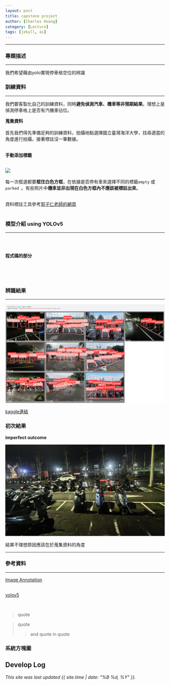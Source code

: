 ```yaml
---
layout: post
title: capstone project
author: [Charles Huang]
category: [Lecture]
tags: [jekyll, ai]
---
```


---

### 專題描述
---

我們希望藉由yolo實現停車格空位的辨識<br>

### 訓練資料
---
我們要客製化自己的訓練資料，同時**避免偵測汽車、機車等非預期結果**。理想上是偵測停車格上是否有汽機車佔位。<br>

**蒐集資料**<br><br>
首先我們得先準備足夠的訓練資料，拍攝地點選擇國立臺灣海洋大學，找尋適當的角度進行拍攝，接著標註沒一筆數據。<br><br>

**手動添加標籤**<br><br>

![](https://github.com/jz-huanng/AI-course/blob/gh-pages/images2/32.png?raw=true)

每一次框選都要**框住白色方框**，在依據是否停有車來選擇不同的標籤```empty``` 或 ```parked ```。有些照片中**機車並非出現在白色方框內不應該被標註出來**。<br><br>

資料標註工具參考[郭子仁老師的網頁](https://rkuo2000.github.io/AI-course/lecture/2022/10/13/Object-Detection-Exercises.html)<br><br>

### 模型介紹 using YOLOv5
---
<br><br>

**程式碼的部分**


<br><br><br>

### 辨識結果
---
![](https://github.com/jz-huanng/AI-course/blob/gh-pages/images/batch1_label.png?raw=true)
<br>

[kaggle連結](https://www.kaggle.com/ulysses1103/parked-detection)

### 初次結果

**imperfect outcome**

![](https://github.com/jz-huanng/AI-course/blob/gh-pages/images/bad_outcome.png?raw=true)

結果不理想原因應該在於蒐集資料的角度

---

### 參考資料
---

[Image Annotation](https://rkuo2000.github.io/AI-course/lecture/2022/10/13/Object-Detection-Exercises.html
)<br><br>

[yolov5](https://github.com/ultralytics/yolov5)

<br>

>quote

>quote
>>and quote in quote


### 系統方塊圖








## Develop Log


*This site was last updated {{ site.time | date: "%B %d, %Y" }}.*

